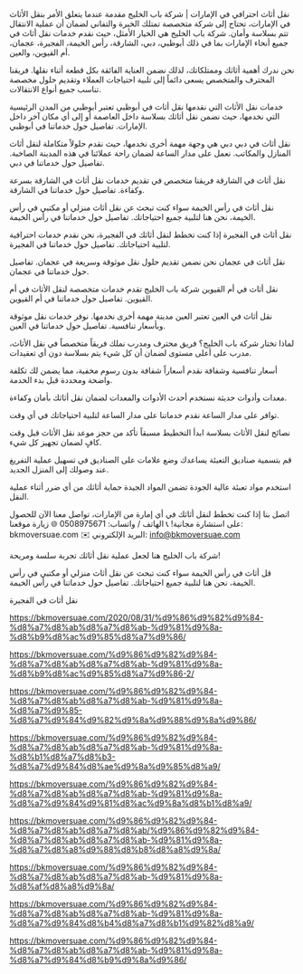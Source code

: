 نقل أثاث احترافي في الإمارات | شركة باب الخليج
مقدمة
عندما يتعلق الأمر بنقل الأثاث في الإمارات، تحتاج إلى شركة متخصصة تمتلك الخبرة والتفاني لضمان أن عملية الانتقال تتم بسلاسة وأمان. شركة باب الخليج هي الخيار الأمثل، حيث نقدم خدمات نقل أثاث في جميع أنحاء الإمارات بما في ذلك أبوظبي، دبي، الشارقة، رأس الخيمة، الفجيرة، عجمان، أم القيوين، والعين.

نحن ندرك أهمية أثاثك وممتلكاتك، لذلك نضمن العناية الفائقة بكل قطعة أثناء نقلها. فريقنا المحترف والمتخصص يسعى دائماً إلى تلبية احتياجات العملاء وتقديم حلول مخصصة تناسب جميع أنواع الانتقالات.

خدمات نقل الأثاث التي نقدمها
نقل أثاث في أبوظبي
تعتبر أبوظبي من المدن الرئيسية التي نخدمها، حيث نضمن نقل أثاثك بسلاسة داخل العاصمة أو إلى أي مكان آخر داخل الإمارات. تفاصيل حول خدماتنا في أبوظبي.

نقل أثاث في دبي
دبي هي وجهة مهمة أخرى نخدمها، حيث نقدم حلولاً متكاملة لنقل أثاث المنازل والمكاتب. نعمل على مدار الساعة لضمان راحة عملائنا في هذه المدينة الصاخبة. تفاصيل حول خدماتنا في دبي.

نقل أثاث في الشارقة
فريقنا متخصص في تقديم خدمات نقل أثاث في الشارقة بسرعة وكفاءة. تفاصيل حول خدماتنا في الشارقة.

نقل أثاث في رأس الخيمة
سواء كنت تبحث عن نقل أثاث منزلي أو مكتبي في رأس الخيمة، نحن هنا لتلبية جميع احتياجاتك. تفاصيل حول خدماتنا في رأس الخيمة.

نقل أثاث في الفجيرة
إذا كنت تخطط لنقل أثاثك في الفجيرة، نحن نقدم خدمات احترافية لتلبية احتياجاتك. تفاصيل حول خدماتنا في الفجيرة.

نقل أثاث في عجمان
نحن نضمن تقديم حلول نقل موثوقة وسريعة في عجمان. تفاصيل حول خدماتنا في عجمان.

نقل أثاث في أم القيوين
شركة باب الخليج تقدم خدمات متخصصة لنقل الأثاث في أم القيوين. تفاصيل حول خدماتنا في أم القيوين.

نقل أثاث في العين
تعتبر العين مدينة مهمة أخرى نخدمها. نوفر خدمات نقل موثوقة وبأسعار تنافسية. تفاصيل حول خدماتنا في العين.

لماذا تختار شركة باب الخليج؟
فريق محترف ومدرب
نملك فريقاً متخصصاً في نقل الأثاث، مدرب على أعلى مستوى لضمان أن كل شيء يتم بسلاسة دون أي تعقيدات.

أسعار تنافسية وشفافة
نقدم أسعاراً شفافة بدون رسوم مخفية، مما يضمن لك تكلفة واضحة ومحددة قبل بدء الخدمة.

معدات وأدوات حديثة
نستخدم أحدث الأدوات والمعدات لضمان نقل أثاثك بأمان وكفاءة.

توافر على مدار الساعة
نقدم خدماتنا على مدار الساعة لتلبية احتياجاتك في أي وقت.

نصائح لنقل الأثاث بسلاسة
ابدأ التخطيط مسبقاً
تأكد من حجز موعد نقل الأثاث قبل وقت كافٍ لضمان تجهيز كل شيء.

قم بتسمية صناديق التعبئة
يساعدك وضع علامات على الصناديق في تسهيل عملية التفريغ عند وصولك إلى المنزل الجديد.

استخدم مواد تعبئة عالية الجودة
تضمن المواد الجيدة حماية أثاثك من أي ضرر أثناء عملية النقل.

اتصل بنا
إذا كنت تخطط لنقل أثاثك في أي إمارة من الإمارات، تواصل معنا الآن للحصول على استشارة مجانية!
📞 الهاتف / واتساب: 0508975671
🌐 زيارة موقعنا: bkmoversuae.com
✉️ البريد الإلكتروني: info@bkmoversuae.com

شركة باب الخليج هنا لجعل عملية نقل أثاثك تجربة سلسة ومريحة!

قل أثاث في رأس الخيمة
سواء كنت تبحث عن نقل أثاث منزلي أو مكتبي في رأس الخيمة، نحن هنا لتلبية جميع احتياجاتك. تفاصيل حول خدماتنا في رأس الخيمة.

نقل أثاث في الفجيرة




https://bkmoversuae.com/2020/08/31/%d9%86%d9%82%d9%84-%d8%a7%d8%ab%d8%a7%d8%ab-%d9%81%d9%8a-%d8%b9%d8%ac%d9%85%d8%a7%d9%86/



https://bkmoversuae.com/%d9%86%d9%82%d9%84-%d8%a7%d8%ab%d8%a7%d8%ab-%d9%81%d9%8a-%d8%b9%d8%ac%d9%85%d8%a7%d9%86-2/



https://bkmoversuae.com/%d9%86%d9%82%d9%84-%d8%a7%d8%ab%d8%a7%d8%ab-%d9%81%d9%8a-%d8%a7%d9%85-%d8%a7%d9%84%d9%82%d9%8a%d9%88%d9%8a%d9%86/


https://bkmoversuae.com/%d9%86%d9%82%d9%84-%d8%a7%d8%ab%d8%a7%d8%ab-%d9%81%d9%8a-%d8%b1%d8%a7%d8%b3-%d8%a7%d9%84%d8%ae%d9%8a%d9%85%d8%a9/

https://bkmoversuae.com/%d9%86%d9%82%d9%84-%d8%a7%d8%ab%d8%a7%d8%ab-%d9%81%d9%8a-%d8%a7%d9%84%d9%81%d8%ac%d9%8a%d8%b1%d8%a9/

https://bkmoversuae.com/%d9%86%d9%82%d9%84-%d8%a7%d8%ab%d8%a7%d8%ab/%d9%86%d9%82%d9%84-%d8%a7%d8%ab%d8%a7%d8%ab-%d9%81%d9%8a-%d8%a7%d8%a8%d9%88%d8%b8%d8%a8%d9%8a/

https://bkmoversuae.com/%d9%86%d9%82%d9%84-%d8%a7%d8%ab%d8%a7%d8%ab-%d9%81%d9%8a-%d8%af%d8%a8%d9%8a/


https://bkmoversuae.com/%d9%86%d9%82%d9%84-%d8%a7%d8%ab%d8%a7%d8%ab-%d9%81%d9%8a-%d8%a7%d9%84%d8%b4%d8%a7%d8%b1%d9%82%d8%a9/


https://bkmoversuae.com/%d9%86%d9%82%d9%84-%d8%a7%d8%ab%d8%a7%d8%ab-%d9%81%d9%8a-%d8%a7%d9%84%d8%b9%d9%8a%d9%86/









